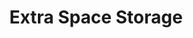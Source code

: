 ---
title: "Extra Space Storage"
url: /chicago/extra-space-storage-north-ashland-avenue/
shop: storage rental
---